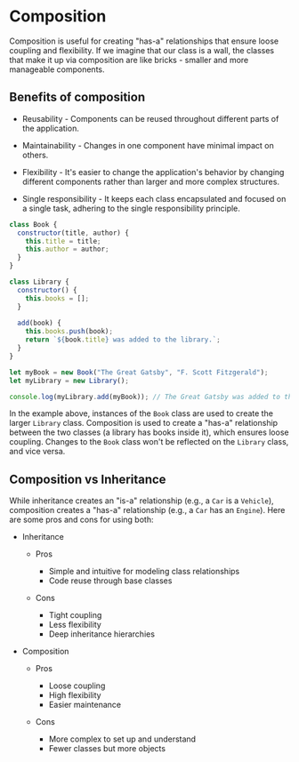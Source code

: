 # Composition

Composition is useful for creating "has-a" relationships that ensure loose coupling and flexibility. If we imagine that our class is a wall, the classes that make it up via composition are like bricks - smaller and more manageable components.

## Benefits of composition

  + Reusability - Components can be reused throughout different parts of the application.

  + Maintainability - Changes in one component have minimal impact on others.

  + Flexibility - It's easier to change the application's behavior by changing different components rather than larger and more complex structures.

  + Single responsibility - It keeps each class encapsulated and focused on a single task, adhering to the single responsibility principle.

```javascript
class Book {
  constructor(title, author) {
    this.title = title;
    this.author = author;
  }
}

class Library {
  constructor() {
    this.books = [];
  }
  
  add(book) {
    this.books.push(book);
    return `${book.title} was added to the library.`;
  }
}

let myBook = new Book("The Great Gatsby", "F. Scott Fitzgerald");
let myLibrary = new Library();

console.log(myLibrary.add(myBook)); // The Great Gatsby was added to the library.
```

In the example above, instances of the `Book` class are used to create the larger `Library` class. Composition is used to create a "has-a" relationship between the two classes (a library has books inside it), which ensures loose coupling. Changes to the `Book` class won't be reflected on the `Library` class,  and vice versa.

## Composition vs Inheritance

While inheritance creates an "is-a" relationship (e.g., a `Car` is a `Vehicle`), composition creates a "has-a" relationship (e.g., a `Car` has an `Engine`). Here are some pros and cons for using both:

  + Inheritance
    
    - Pros 
      
      - Simple and intuitive for modeling class relationships
      - Code reuse through base classes

    - Cons 
      - Tight coupling
      - Less flexibility 
      - Deep inheritance hierarchies

  + Composition

    - Pros
      - Loose coupling
      - High flexibility
      - Easier maintenance

    - Cons
      - More complex to set up and understand
      - Fewer classes but more objects
